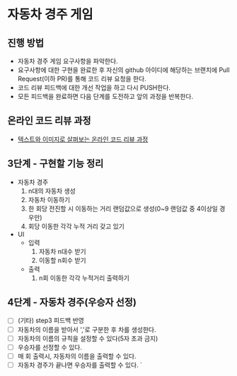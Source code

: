 # 자동차 경주 게임
## 진행 방법
* 자동차 경주 게임 요구사항을 파악한다.
* 요구사항에 대한 구현을 완료한 후 자신의 github 아이디에 해당하는 브랜치에 Pull Request(이하 PR)를 통해 코드 리뷰 요청을 한다.
* 코드 리뷰 피드백에 대한 개선 작업을 하고 다시 PUSH한다.
* 모든 피드백을 완료하면 다음 단계를 도전하고 앞의 과정을 반복한다.

## 온라인 코드 리뷰 과정
* [텍스트와 이미지로 살펴보는 온라인 코드 리뷰 과정](https://github.com/next-step/nextstep-docs/tree/master/codereview)

## 3단계 - 구현할 기능 정리
- 자동차 경주
  1. n대의 자동차 생성
  2. 자동차 이동하기
  3. 한 회당 전진할 시 이동하는 거리 랜덤값으로 생성(0~9 랜덤값 중 4이상일 경우만)
  4. 회당 이동한 각각 누적 거리 갖고 있기
- UI
  - 입력
    1. 자동차 n대수 받기
    2. 이동할 n회수 받기
  - 출력
    1. n회 이동한 각각 누적거리 출력하기


## 4단계 - 자동차 경주(우승자 선정)
- [ ] (기타) step3 피드백 반영
- [ ] 자동차의 이름을 받아서 ','로 구분한 후 차를 생성한다.
- [ ] 자동차의 이름의 규칙을 설정할 수 있다(5자 초과 금지)
- [ ] 우승자를 선정할 수 있다.
- [ ] 매 회 출력시, 자동차의 이름을 출력할 수 있다.
- [ ] 자동차 경주가 끝나면 우승자를 출력할 수 있다. `